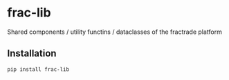 # frac-lib
Shared components / utility functins / dataclasses of the fractrade platform

## Installation

```bash
pip install frac-lib